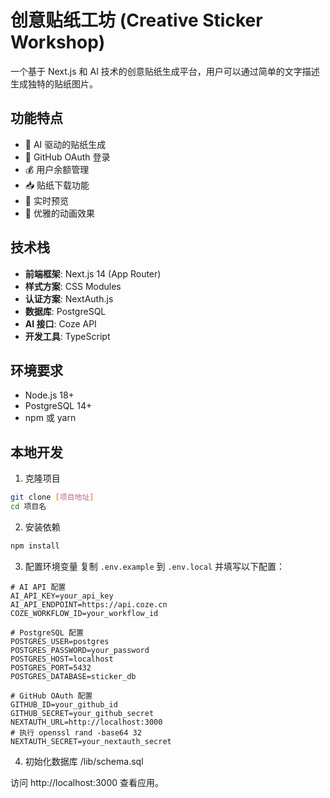 # 创意贴纸工坊 (Creative Sticker Workshop)

一个基于 Next.js 和 AI 技术的创意贴纸生成平台，用户可以通过简单的文字描述生成独特的贴纸图片。

## 功能特点

- 🎨 AI 驱动的贴纸生成
- 🔐 GitHub OAuth 登录
- 💰 用户余额管理
- 📥 贴纸下载功能
- 🎯 实时预览
- 💫 优雅的动画效果

## 技术栈

- **前端框架**: Next.js 14 (App Router)
- **样式方案**: CSS Modules
- **认证方案**: NextAuth.js
- **数据库**: PostgreSQL
- **AI 接口**: Coze API
- **开发工具**: TypeScript

## 环境要求

- Node.js 18+
- PostgreSQL 14+
- npm 或 yarn

## 本地开发

1. 克隆项目
```bash
git clone [项目地址]
cd 项目名
```

2. 安装依赖
```bash
npm install
```

3. 配置环境变量
复制 `.env.example` 到 `.env.local` 并填写以下配置：
```env
# AI API 配置
AI_API_KEY=your_api_key
AI_API_ENDPOINT=https://api.coze.cn
COZE_WORKFLOW_ID=your_workflow_id

# PostgreSQL 配置
POSTGRES_USER=postgres
POSTGRES_PASSWORD=your_password
POSTGRES_HOST=localhost
POSTGRES_PORT=5432
POSTGRES_DATABASE=sticker_db

# GitHub OAuth 配置
GITHUB_ID=your_github_id
GITHUB_SECRET=your_github_secret
NEXTAUTH_URL=http://localhost:3000
# 执行 openssl rand -base64 32
NEXTAUTH_SECRET=your_nextauth_secret
```

4. 初始化数据库
/lib/schema.sql

访问 http://localhost:3000 查看应用。
